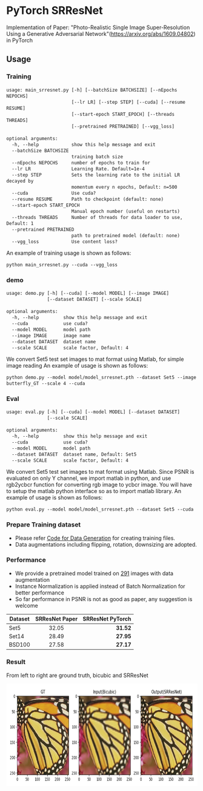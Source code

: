 # PyTorch SRResNet
Implementation of Paper: "Photo-Realistic Single Image Super-Resolution Using a Generative Adversarial Network"(https://arxiv.org/abs/1609.04802) in PyTorch

## Usage
### Training
```
usage: main_srresnet.py [-h] [--batchSize BATCHSIZE] [--nEpochs NEPOCHS]
                        [--lr LR] [--step STEP] [--cuda] [--resume RESUME]
                        [--start-epoch START_EPOCH] [--threads THREADS]
                        [--pretrained PRETRAINED] [--vgg_loss]

optional arguments:
  -h, --help            show this help message and exit
  --batchSize BATCHSIZE
                        training batch size
  --nEpochs NEPOCHS     number of epochs to train for
  --lr LR               Learning Rate. Default=1e-4
  --step STEP           Sets the learning rate to the initial LR decayed by
                        momentum every n epochs, Default: n=500
  --cuda                Use cuda?
  --resume RESUME       Path to checkpoint (default: none)
  --start-epoch START_EPOCH
                        Manual epoch number (useful on restarts)
  --threads THREADS     Number of threads for data loader to use, Default: 1
  --pretrained PRETRAINED
                        path to pretrained model (default: none)
  --vgg_loss            Use content loss?

```
An example of training usage is shown as follows:
```
python main_srresnet.py --cuda --vgg_loss
```

### demo
```
usage: demo.py [-h] [--cuda] [--model MODEL] [--image IMAGE]
               [--dataset DATASET] [--scale SCALE]

optional arguments:
  -h, --help         show this help message and exit
  --cuda             use cuda?
  --model MODEL      model path
  --image IMAGE      image name
  --dataset DATASET  dataset name
  --scale SCALE      scale factor, Default: 4
```
We convert Set5 test set images to mat format using Matlab, for simple image reading
An example of usage is shown as follows:
```
python demo.py --model model/model_srresnet.pth --dataset Set5 --image butterfly_GT --scale 4 --cuda
```

### Eval
```
usage: eval.py [-h] [--cuda] [--model MODEL] [--dataset DATASET]
               [--scale SCALE]

optional arguments:
  -h, --help         show this help message and exit
  --cuda             use cuda?
  --model MODEL      model path
  --dataset DATASET  dataset name, Default: Set5
  --scale SCALE      scale factor, Default: 4
```
We convert Set5 test set images to mat format using Matlab. Since PSNR is evaluated on only Y channel, we import matlab in python, and use rgb2ycbcr function for converting rgb image to ycbcr image. You will have to setup the matlab python interface so as to import matlab library. 
An example of usage is shown as follows:
```
python eval.py --model model/model_srresnet.pth --dataset Set5 --cuda
```

### Prepare Training dataset
  - Please refer [Code for Data Generation](https://github.com/twtygqyy/pytorch-SRResNet/tree/master/data) for creating training files.
  - Data augmentations including flipping, rotation, downsizing are adopted.


### Performance
  - We provide a pretrained model trained on [291](http://cv.snu.ac.kr/research/VDSR/train_data.zip) images with data augmentation
  - Instance Normalization is applied instead of Batch Normalization for better performance 
  - So far performance in PSNR is not as good as paper, any suggestion is welcome
  
| Dataset        | SRResNet Paper          | SRResNet PyTorch|
| ------------- |:-------------:| -----:|
| Set5      | 32.05      | **31.52** |
| Set14     | 28.49      | **27.95** |
| BSD100    | 27.58      | **27.17** |

### Result
From left to right are ground truth, bicubic and SRResNet
<p>
  <img src='result/result.png' height='270' width='700'/>
</p>

